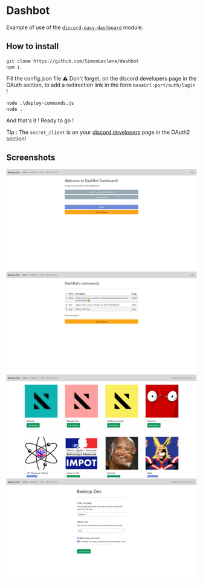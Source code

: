 # Dashbot

Example of use of the [`discord-easy-dashboard`](https://github.com/SimonLeclere/discord-easy-dashboard) module.

## How to install

```
git clone https://github.com/SimonLeclere/dashbot
npm i
```
Fill the config.json file
⚠ Don't forget, on the discord developers page in the OAuth section, to add a redirection link in the form `baseUrl:port/auth/login` !
```
node .\deploy-commands.js
node .
```
And that's it ! Ready to go !

Tip : The `secret_client` is on your [discord developers](https://discord.com/developers/applications) page in the OAuth2 section!

## Screenshots

![](screenshots/home.png)
![](screenshots/commands.png)
![](screenshots/selector.png)
![](screenshots/manage.png)